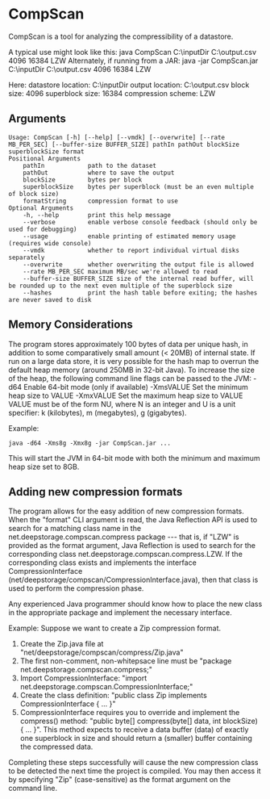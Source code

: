 # CompScan

CompScan is a tool for analyzing the compressibility of a datastore.

A typical use might look like this:
    java CompScan C:\inputDir C:\output.csv 4096 16384 LZW
Alternately, if running from a JAR:
	java -jar CompScan.jar C:\inputDir C:\output.csv 4096 16384 LZW

Here:
    datastore location: C:\inputDir
    output location: C:\output.csv
    block size: 4096
    superblock size: 16384
    compression scheme: LZW

## Arguments
```
Usage: CompScan [-h] [--help] [--vmdk] [--overwrite] [--rate MB_PER_SEC] [--buffer-size BUFFER_SIZE] pathIn pathOut blockSize superblockSize format
Positional Arguments
    pathIn            path to the dataset
    pathOut           where to save the output
    blockSize         bytes per block
    superblockSize    bytes per superblock (must be an even multiple of block size)
    formatString      compression format to use
Optional Arguments
    -h, --help        print this help message
	--verbose         enable verbose console feedback (should only be used for debugging)
	--usage           enable printing of estimated memory usage (requires wide console)
    --vmdk            whether to report individual virtual disks separately
    --overwrite       whether overwriting the output file is allowed
    --rate MB_PER_SEC maximum MB/sec we're allowed to read
    --buffer-size BUFFER_SIZE size of the internal read buffer, will be rounded up to the next even multiple of the superblock size
    --hashes          print the hash table before exiting; the hashes are never saved to disk
```

## Memory Considerations

The program stores approximately 100 bytes of data per unique hash, in addition to some comparatively small amount (< 20MB) of internal state. If run on a large data store, it is very possible for the hash map to overrun the default heap memory (around 250MB in 32-bit Java). To increase the size of the heap, the following command line flags can be passed to the JVM:
	-d64         Enable 64-bit mode (only if available)
	-XmsVALUE    Set the minimum heap size to VALUE
	-XmxVALUE    Set the maximum heap size to VALUE
VALUE must be of the form NU, where N is an integer and U is a unit specifier: k (kilobytes), m (megabytes), g (gigabytes).

Example:
```
java -d64 -Xms8g -Xmx8g -jar CompScan.jar ...
```

This will start the JVM in 64-bit mode with both the minimum and maximum heap size set to 8GB.

## Adding new compression formats

The program allows for the easy addition of new compression formats. When the "format" CLI argument is read, the Java Reflection API is used to search for a matching class name in the net.deepstorage.compscan.compress package --- that is, if "LZW" is provided as the format argument, Java Reflection is used to search for the corresponding class net.deepstorage.compscan.compress.LZW. If the corresponding class exists and implements the interface CompressionInterface (net/deepstorage/compscan/CompressionInterface.java), then that class is used to perform the compression phase.

Any experienced Java programmer should know how to place the new class in the appropriate package and implement the necessary interface.

Example:
Suppose we want to create a Zip compression format.
1. Create the Zip.java file at "net/deepstorage/compscan/compress/Zip.java"
2. The first non-comment, non-whitepsace line must be "package net.deepstorage.compscan.compress;"
3. Import CompressionInterface: "import net.deepstorage.compscan.CompressionInterface;"
4. Create the class definition: "public class Zip implements CompressionInterface { ... }"
5. CompressionInterface requires you to override and implement the compress() method: "public byte[] compress(byte[] data, int blockSize) { ... }". This method expects to receive a data buffer (data) of exactly one superblock in size and should return a (smaller) buffer containing the compressed data.

Completing these steps successfully will cause the new compression class to be detected the next time the project is compiled. You may then access it by specifying "Zip" (case-sensitive) as the format argument on the command line.

